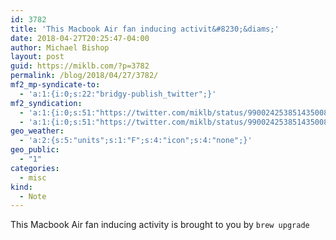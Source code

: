 ```yaml
---
id: 3782
title: 'This Macbook Air fan inducing activit&#8230;&diams;'
date: 2018-04-27T20:25:47-04:00
author: Michael Bishop
layout: post
guid: https://miklb.com/?p=3782
permalink: /blog/2018/04/27/3782/
mf2_mp-syndicate-to:
  - 'a:1:{i:0;s:22:"bridgy-publish_twitter";}'
mf2_syndication:
  - 'a:1:{i:0;s:51:"https://twitter.com/miklb/status/990024253851435008";}'
  - 'a:1:{i:0;s:51:"https://twitter.com/miklb/status/990024253851435008";}'
geo_weather:
  - 'a:2:{s:5:"units";s:1:"F";s:4:"icon";s:4:"none";}'
geo_public:
  - "1"
categories:
  - misc
kind:
  - Note
---
```

This Macbook Air fan inducing activity is brought to you by `brew upgrade` 